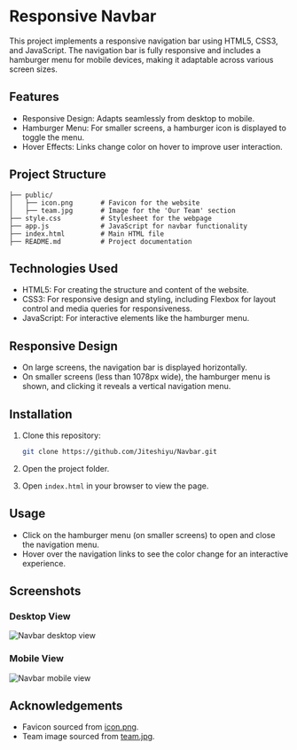 # Responsive Navbar

This project implements a responsive navigation bar using HTML5, CSS3, and JavaScript. The navigation bar is fully responsive and includes a hamburger menu for mobile devices, making it adaptable across various screen sizes.

## Features

- Responsive Design: Adapts seamlessly from desktop to mobile.
- Hamburger Menu: For smaller screens, a hamburger icon is displayed to toggle the menu.
- Hover Effects: Links change color on hover to improve user interaction.

## Project Structure
```
├── public/
│   ├── icon.png       # Favicon for the website
│   ├── team.jpg       # Image for the 'Our Team' section
├── style.css          # Stylesheet for the webpage
├── app.js             # JavaScript for navbar functionality
├── index.html         # Main HTML file
├── README.md          # Project documentation
```

## Technologies Used

- HTML5: For creating the structure and content of the website.
- CSS3: For responsive design and styling, including Flexbox for layout control and media queries for responsiveness.
- JavaScript: For interactive elements like the hamburger menu.

## Responsive Design

- On large screens, the navigation bar is displayed horizontally.
- On smaller screens (less than 1078px wide), the hamburger menu is shown, and clicking it reveals a vertical navigation menu.

## Installation

1. Clone this repository:
   ``` bash
   git clone https://github.com/Jiteshiyu/Navbar.git
   ```
3. Open the project folder.

4. Open `index.html` in your browser to view the page.

## Usage

- Click on the hamburger menu (on smaller screens) to open and close the navigation menu.
- Hover over the navigation links to see the color change for an interactive experience.

## Screenshots

### Desktop View
![Navbar desktop view](https://github.com/user-attachments/assets/961fcc47-0a53-4c30-9a7d-751629a842cc)

### Mobile View
![Navbar mobile view](https://github.com/user-attachments/assets/5a7278a9-8366-4abb-88fe-9fca38894a1f)

## Acknowledgements

- Favicon sourced from [icon.png](./public/icon.png).
- Team image sourced from [team.jpg](./public/team.jpg).
